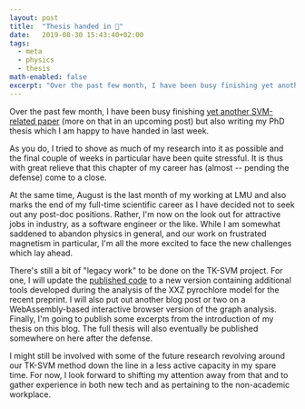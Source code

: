 ```yaml
---
layout: post
title:  "Thesis handed in 🥳"
date:   2019-08-30 15:43:40+02:00
tags:
  - meta
  - physics
  - thesis
math-enabled: false
excerpt: "Over the past few month, I have been busy finishing yet another SVM-related paper but also writing my PhD thesis which I am happy to have handed in last week."
---
```


Over the past few month, I have been busy finishing [yet another SVM-related paper][1]
(more on that in an upcoming post) but also writing my PhD thesis which I am happy to have handed in last week.

As you do, I tried to shove as much of my research into it as possible and the final couple of weeks in particular have been quite stressful. It is thus with great relieve that this chapter of my career has (almost -- pending the defense) come to a close.

At the same time, August is the last month of my working at LMU and also marks the end of my full-time scientific career as I have decided not to seek out any post-doc positions. Rather, I'm now on the look out for attractive jobs in industry, as a software engineer or the like. While I am somewhat saddened to abandon physics in general, and our work on frustrated magnetism in particular, I'm all the more excited to face the new challenges which lay ahead.

There's still a bit of "legacy work" to be done on the TK-SVM project. For one, I will update the [published code][2] to a new version containing additional tools developed during the analysis of the XXZ pyrochlore model for the recent preprint. I will also put out another blog post or two on a WebAssembly-based interactive browser version of the graph analysis.
Finally, I'm going to publish some excerpts from the introduction of my thesis on this blog. The full thesis will also eventually be published somewhere on here after the defense.

I might still be involved with some of the future research revolving around our TK-SVM method down the line in a less active capacity in my spare time. For now, I look forward to shifting my attention away from that and to gather experience in both new tech and as pertaining to the non-academic workplace.

[1]: /publications/1907.12322/
[2]: https://gitlab.physik.uni-muenchen.de/LDAP_ls-schollwoeck/svm-order-params
